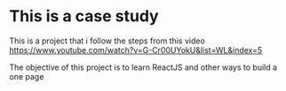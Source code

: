 # This is a case study

This is a project that i follow the steps from this video https://www.youtube.com/watch?v=G-Cr00UYokU&list=WL&index=5

The objective of this project is to learn ReactJS and other ways to build a one page
